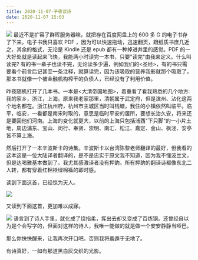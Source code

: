 ```yaml
---
title: 2020-11-07-子夜读诗
date: 2020-11-07 15:03
---
```

![](./_image/2020-11-07/d05503ad2e8c1dc1042b23f560f2d0fe.jpeg)
最近不是扩容了群晖服务器嘛，就把存在百度网盘上的 600 多 G 的电子书存了下来，电子书我只喜欢 PDF ，因为可以快速拖动，迅速翻页，跟纸质书庶几近之，其余的格式，无论是 Kindle 还是 epub 都有一种掉进井里的感觉。PDF 的一大好处就是读起来飞快，我能两小时读完一本书，只要"读完"由我来定义。什么叫读完? 有的书一辈子也读不完，无论读多少遍，例如我们的<圣经>，有的书只需要看个前言后记甚至一条注释，就算读完，因为该吸取的营养我影就那个吸取了，那本书就像一个被金融机构榨干的负债人，已经没有了利用价值。

昨夜随机打开了几本书。一本是<大清帝国地图>，着重看了看我熟悉的几个地方:我的家乡，浙江，上海。原来我老家那里，清朝属于武定府，但是滨州、沾化这两个地名都在。浙江杭州府，杭州市主城区当时叫钱塘，我住的小镇依然叫临平。临平，临安，一看都是南宋时取的，意思是临时平安的居所，要想长治久安，将来还是要回他们河南。上海的变化就更大，以前的上海只包括浦西"下只脚"的一小片土地，周边浦东、宝山、闵行、奉贤、崇明、南汇、松江、嘉定、金山、枫泾、安亭皆不算上海。

然后打开了一本辛波斯卡的诗集。辛波斯卡以台湾陈黎老师翻译的最好，但我看的这本这是一位大陆译者翻译的，是不是忠实于原文我不知道，因为我不懂波兰文，但是达喝雅基本做到了。我尤其感激译者没有押韵。所有押韵的翻译诗都像东北二人转，都有穿着红棉袄绿棉裤的即时感。

读到下面这首，已经惊为天人。

![](./_image/2020-11-07/f3868b9c878c9b7d10cf42cf8f54592f.jpeg)

又读到下面这首，更加难以成寐。

![](./_image/2020-11-07/b53086d66a26ba8e9121dba99782ef5d.jpeg)
语言到了诗人手里，就化成了绕指柔，挥出去却又变成了百炼钢。还曾经自以为是个会写字的，但面对这样的诗人，我唯一能做的就是做一个安安静静当哑巴。

那么你快快醒来，让我再次开口吧。否则我将羞遁于无地了。

有诗真好，一如有那道黑白灰交织的光影。